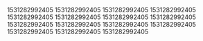 1531282992405
1531282992405
1531282992405
1531282992405
1531282992405
1531282992405
1531282992405
1531282992405
1531282992405
1531282992405
1531282992405
1531282992405
1531282992405
1531282992405
1531282992405